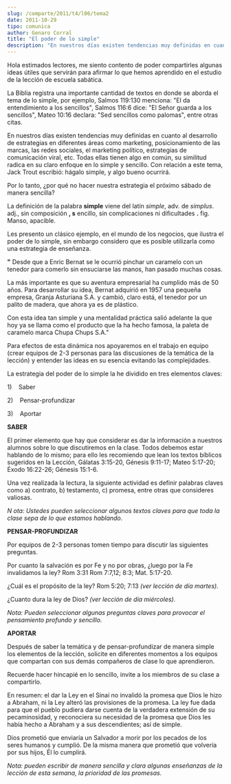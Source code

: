 ```yaml
---
slug: /comparte/2011/t4/l06/tema2
date: 2011-10-29
tipo: comunica
author: Genaro Corral
title: "El poder de lo simple"
description: "En nuestros días existen tendencias muy definidas en cuanto al desarrollo de  estrategias en diferentes áreas como marketing, posicionamiento de las marcas,  las redes sociales, el marketing político, estrategias de comunicación viral,  etc. Todas ellas tienen algo en común, s..."
---
```


Hola estimados lectores, me siento contento de poder compartirles algunas ideas útiles que servirán para afirmar lo que hemos aprendido en el estudio de la lección de escuela sabática.

La Biblia registra una importante cantidad de textos en donde se aborda el tema de lo simple, por ejemplo, Salmos 119:130 menciona: "El da entendimiento a los sencillos", Salmos 116:6 dice: "El Señor guarda a los sencillos", Mateo 10:16 declara: "Sed sencillos como palomas", entre otras citas.

En nuestros días existen tendencias muy definidas en cuanto al desarrollo de estrategias en diferentes áreas como marketing, posicionamiento de las marcas, las redes sociales, el marketing político, estrategias de comunicación viral, etc. Todas ellas tienen algo en común, su similitud radica en su claro enfoque en lo simple y sencillo. Con relación a este tema, Jack Trout escribió: hágalo simple, y algo bueno ocurrirá.

Por lo tanto, ¿por qué no hacer nuestra estrategia el próximo sábado de manera sencilla?

La definición de la palabra **simple** viene del latín _simple_, adv. de _simplus_. adj., sin composición **, s** encillo, sin complicaciones ni dificultades **.** fig. Manso, apacible.

Les presento un clásico ejemplo, en el mundo de los negocios, que ilustra el poder de lo simple, sin embargo considero que es posible utilizarla como una estrategia de enseñanza.

**"** Desde que a Enric Bernat se le ocurrió pinchar un caramelo con un tenedor para comerlo sin ensuciarse las manos, han pasado muchas cosas.

La más importante es que su aventura empresarial ha cumplido más de 50 años. Para desarrollar su idea, Bernat adquirió en 1957 una pequeña empresa, Granja Asturiana S.A. y cambió, claro está, el tenedor por un palito de madera, que ahora ya es de plástico.

Con esta idea tan simple y una mentalidad práctica salió adelante la que hoy ya se llama como el producto que la ha hecho famosa, la paleta de caramelo marca Chupa Chups S.A."

Para efectos de esta dinámica nos apoyaremos en el trabajo en equipo (crear equipos de 2-3 personas para las discusiones de la temática de la lección) y entender las ideas en su esencia evitando las complejidades.

La estrategia del poder de lo simple la he dividido en tres elementos claves:

1)    Saber

2)    Pensar-profundizar

3)    Aportar

**SABER**

El primer elemento que hay que considerar es dar la información a nuestros alumnos sobre lo que discutiremos en la clase. Todos debemos estar hablando de lo mismo; para ello les recomiendo que lean los textos bíblicos sugeridos en la Lección, Gálatas 3:15-20, Génesis 9:11-17; Mateo 5:17-20; Éxodo 16:22-26; Génesis 15:1-6.

Una vez realizada la lectura, la siguiente actividad es definir palabras claves como a) contrato, b) testamento, c) promesa, entre otras que consideres valiosas.

_N_ _ota: Ustedes pueden seleccionar algunos textos claves para que toda la clase sepa de lo que estamos hablando._

**PENSAR-PROFUNDIZAR**

Por equipos de 2-3 personas tomen tiempo para discutir las siguientes preguntas.

Por cuanto la salvación es por Fe y no por obras, ¿luego por la Fe invalidamos la ley? Rom 3:31 Rom 7:7,12; 8:3; Mat. 5:17-20.

¿Cuál es el propósito de la ley? Rom 5:20; 7:13 _(ver lección de día martes)._

¿Cuanto dura la ley de Dios? _(ver lección de día miércoles)._

_Nota: Pueden seleccionar algunas preguntas claves para provocar el pensamiento profundo y sencillo._

**APORTAR**

Después de saber la temática y de pensar-profundizar de manera simple los elementos de la lección, solicite en diferentes momentos a los equipos que compartan con sus demás compañeros de clase lo que aprendieron.

Recuerde hacer hincapié en lo sencillo, invite a los miembros de su clase a compartirlo.

En resumen: el dar la Ley en el Sinaí no invalidó la promesa que Dios le hizo a Abraham, ni la Ley alteró las provisiones de la promesa. La ley fue dada para que el pueblo pudiera darse cuenta de la verdadera extensión de su pecaminosidad, y reconociera su necesidad de la promesa que Dios les había hecho a Abraham y a sus descendientes; así de simple.

Dios prometió que enviaría un Salvador a morir por los pecados de los seres humanos y cumplió. De la misma manera que prometió que volvería por sus hijos, Él lo cumplirá.

_Nota: pueden escribir de manera sencilla y clara algunas enseñanzas de la lección de esta semana, la prioridad de las promesas._
